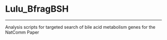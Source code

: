 # Lulu_BfragBSH
-------------- 
Analysis scripts for targeted search of bile acid metabolism genes for the NatComm Paper

